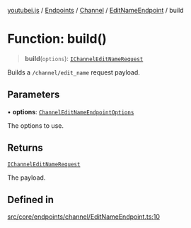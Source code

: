 [youtubei.js](../../../../../../../README.md) / [Endpoints](../../../../../README.md) / [Channel](../../../README.md) / [EditNameEndpoint](../README.md) / build

# Function: build()

> **build**(`options`): [`IChannelEditNameRequest`](../../../../../../Types/interfaces/IChannelEditNameRequest.md)

Builds a `/channel/edit_name` request payload.

## Parameters

• **options**: [`ChannelEditNameEndpointOptions`](../../../../../../Types/type-aliases/ChannelEditNameEndpointOptions.md)

The options to use.

## Returns

[`IChannelEditNameRequest`](../../../../../../Types/interfaces/IChannelEditNameRequest.md)

The payload.

## Defined in

[src/core/endpoints/channel/EditNameEndpoint.ts:10](https://github.com/LuanRT/YouTube.js/blob/305a398158a6cac82e6ef288fed4bf1661c89d52/src/core/endpoints/channel/EditNameEndpoint.ts#L10)
